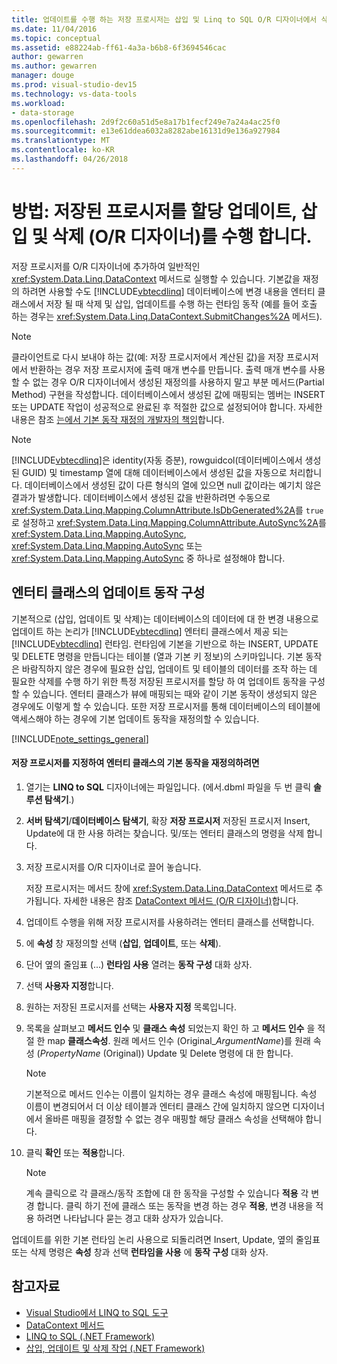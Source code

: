 ```yaml
---
title: 업데이트를 수행 하는 저장 프로시저는 삽입 및 Linq to SQL O/R 디자이너에서 삭제
ms.date: 11/04/2016
ms.topic: conceptual
ms.assetid: e88224ab-ff61-4a3a-b6b8-6f3694546cac
author: gewarren
ms.author: gewarren
manager: douge
ms.prod: visual-studio-dev15
ms.technology: vs-data-tools
ms.workload:
- data-storage
ms.openlocfilehash: 2d9f2c60a51d5e8a17b1fecf249e7a24a4ac25f0
ms.sourcegitcommit: e13e61ddea6032a8282abe16131d9e136a927984
ms.translationtype: MT
ms.contentlocale: ko-KR
ms.lasthandoff: 04/26/2018
---
```

# <a name="how-to-assign-stored-procedures-to-perform-updates-inserts-and-deletes-or-designer"></a>방법: 저장된 프로시저를 할당 업데이트, 삽입 및 삭제 (O/R 디자이너)를 수행 합니다.
저장 프로시저를 O/R 디자이너에 추가하여 일반적인 <xref:System.Data.Linq.DataContext> 메서드로 실행할 수 있습니다. 기본값을 재정의 하려면 사용할 수도 [!INCLUDE[vbtecdlinq](../data-tools/includes/vbtecdlinq_md.md)] 데이터베이스에 변경 내용을 엔터티 클래스에서 저장 될 때 삭제 및 삽입, 업데이트를 수행 하는 런타임 동작 (예를 들어 호출 하는 경우는 <xref:System.Data.Linq.DataContext.SubmitChanges%2A> 메서드).

> [!NOTE]
>  클라이언트로 다시 보내야 하는 값(예: 저장 프로시저에서 계산된 값)을 저장 프로시저에서 반환하는 경우 저장 프로시저에 출력 매개 변수를 만듭니다. 출력 매개 변수를 사용할 수 없는 경우 O/R 디자이너에서 생성된 재정의를 사용하지 말고 부분 메서드(Partial Method) 구현을 작성합니다. 데이터베이스에서 생성된 값에 매핑되는 멤버는 INSERT 또는 UPDATE 작업이 성공적으로 완료된 후 적절한 값으로 설정되어야 합니다. 자세한 내용은 참조 [는에서 기본 동작 재정의 개발자의 책임](/dotnet/framework/data/adonet/sql/linq/responsibilities-of-the-developer-in-overriding-default-behavior)합니다.

> [!NOTE]
>  [!INCLUDE[vbtecdlinq](../data-tools/includes/vbtecdlinq_md.md)]은 identity(자동 증분), rowguidcol(데이터베이스에서 생성된 GUID) 및 timestamp 열에 대해 데이터베이스에서 생성된 값을 자동으로 처리합니다. 데이터베이스에서 생성된 값이 다른 형식의 열에 있으면 null 값이라는 예기치 않은 결과가 발생합니다. 데이터베이스에서 생성된 값을 반환하려면 수동으로 <xref:System.Data.Linq.Mapping.ColumnAttribute.IsDbGenerated%2A>를 `true`로 설정하고 <xref:System.Data.Linq.Mapping.ColumnAttribute.AutoSync%2A>를 <xref:System.Data.Linq.Mapping.AutoSync>, <xref:System.Data.Linq.Mapping.AutoSync> 또는 <xref:System.Data.Linq.Mapping.AutoSync> 중 하나로 설정해야 합니다.

## <a name="configuring-the-update-behavior-of-an-entity-class"></a>엔터티 클래스의 업데이트 동작 구성
 기본적으로 (삽입, 업데이트 및 삭제)는 데이터베이스의 데이터에 대 한 변경 내용으로 업데이트 하는 논리가 [!INCLUDE[vbtecdlinq](../data-tools/includes/vbtecdlinq_md.md)] 엔터티 클래스에서 제공 되는 [!INCLUDE[vbtecdlinq](../data-tools/includes/vbtecdlinq_md.md)] 런타임. 런타임에 기본을 기반으로 하는 INSERT, UPDATE 및 DELETE 명령을 만듭니다는 테이블 (열과 기본 키 정보)의 스키마입니다. 기본 동작은 바람직하지 않은 경우에 필요한 삽입, 업데이트 및 테이블의 데이터를 조작 하는 데 필요한 삭제를 수행 하기 위한 특정 저장된 프로시저를 할당 하 여 업데이트 동작을 구성할 수 있습니다. 엔터티 클래스가 뷰에 매핑되는 때와 같이 기본 동작이 생성되지 않은 경우에도 이렇게 할 수 있습니다. 또한 저장 프로시저를 통해 데이터베이스의 테이블에 액세스해야 하는 경우에 기본 업데이트 동작을 재정의할 수 있습니다.

[!INCLUDE[note_settings_general](../data-tools/includes/note_settings_general_md.md)]

#### <a name="to-assign-stored-procedures-to-override-the-default-behavior-of-an-entity-class"></a>저장 프로시저를 지정하여 엔터티 클래스의 기본 동작을 재정의하려면

1.  열기는 **LINQ to SQL** 디자이너에는 파일입니다. (에서.dbml 파일을 두 번 클릭 **솔루션 탐색기**.)

2.  **서버 탐색기**/**데이터베이스 탐색기**, 확장 **저장 프로시저** 저장된 프로시저 Insert, Update에 대 한 사용 하려는 찾습니다. 및/또는 엔터티 클래스의 명령을 삭제 합니다.

3.  저장 프로시저를 O/R 디자이너로 끌어 놓습니다.

     저장 프로시저는 메서드 창에 <xref:System.Data.Linq.DataContext> 메서드로 추가됩니다. 자세한 내용은 참조 [DataContext 메서드 (O/R 디자이너)](../data-tools/datacontext-methods-o-r-designer.md)합니다.

4.  업데이트 수행을 위해 저장 프로시저를 사용하려는 엔터티 클래스를 선택합니다.

5.  에 **속성** 창 재정의할 선택 (**삽입**, **업데이트**, 또는 **삭제**).

6.  단어 옆의 줄임표 (...) **런타임 사용** 열려는 **동작 구성** 대화 상자.

7.  선택 **사용자 지정**합니다.

8.  원하는 저장된 프로시저를 선택는 **사용자 지정** 목록입니다.

9. 목록을 살펴보고 **메서드 인수** 및 **클래스 속성** 되었는지 확인 하 고 **메서드 인수** 을 적절 한 map **클래스속성**. 원래 메서드 인수 (Original_*ArgumentName*)를 원래 속성 (*PropertyName* (Original)) Update 및 Delete 명령에 대 한 합니다.

    > [!NOTE]
    >  기본적으로 메서드 인수는 이름이 일치하는 경우 클래스 속성에 매핑됩니다. 속성 이름이 변경되어서 더 이상 테이블과 엔터티 클래스 간에 일치하지 않으면 디자이너에서 올바른 매핑을 결정할 수 없는 경우 매핑할 해당 클래스 속성을 선택해야 합니다.

10. 클릭 **확인** 또는 **적용**합니다.

    > [!NOTE]
    >  계속 클릭으로 각 클래스/동작 조합에 대 한 동작을 구성할 수 있습니다 **적용** 각 변경 합니다. 클릭 하기 전에 클래스 또는 동작을 변경 하는 경우 **적용**, 변경 내용을 적용 하려면 나타납니다 묻는 경고 대화 상자가 있습니다.

업데이트를 위한 기본 런타임 논리 사용으로 되돌리려면 Insert, Update, 옆의 줄임표 또는 삭제 명령은 **속성** 창과 선택 **런타임을 사용** 에  **동작 구성** 대화 상자.

## <a name="see-also"></a>참고자료

- [Visual Studio에서 LINQ to SQL 도구](../data-tools/linq-to-sql-tools-in-visual-studio2.md)
- [DataContext 메서드](../data-tools/datacontext-methods-o-r-designer.md)
- [LINQ to SQL (.NET Framework)](/dotnet/framework/data/adonet/sql/linq/index)
- [삽입, 업데이트 및 삭제 작업 (.NET Framework)](/dotnet/framework/data/adonet/sql/linq/insert-update-and-delete-operations)